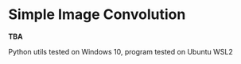# Simple Image Convolution
**TBA**

Python utils tested on Windows 10, program tested on Ubuntu WSL2
